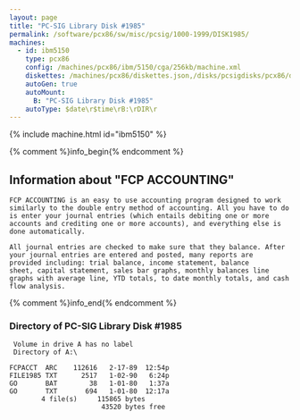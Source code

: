 ```yaml
---
layout: page
title: "PC-SIG Library Disk #1985"
permalink: /software/pcx86/sw/misc/pcsig/1000-1999/DISK1985/
machines:
  - id: ibm5150
    type: pcx86
    config: /machines/pcx86/ibm/5150/cga/256kb/machine.xml
    diskettes: /machines/pcx86/diskettes.json,/disks/pcsigdisks/pcx86/diskettes.json
    autoGen: true
    autoMount:
      B: "PC-SIG Library Disk #1985"
    autoType: $date\r$time\rB:\rDIR\r
---
```


{% include machine.html id="ibm5150" %}

{% comment %}info_begin{% endcomment %}

## Information about "FCP ACCOUNTING"

    FCP ACCOUNTING is an easy to use accounting program designed to work
    similarly to the double entry method of accounting. All you have to do
    is enter your journal entries (which entails debiting one or more
    accounts and crediting one or more accounts), and everything else is
    done automatically.
    
    All journal entries are checked to make sure that they balance. After
    your journal entries are entered and posted, many reports are
    provided including: trial balance, income statement, balance
    sheet, capital statement, sales bar graphs, monthly balances line
    graphs with average line, YTD totals, to date monthly totals, and cash
    flow analysis.
{% comment %}info_end{% endcomment %}


### Directory of PC-SIG Library Disk #1985

     Volume in drive A has no label
     Directory of A:\

    FCPACCT  ARC    112616   2-17-89  12:54p
    FILE1985 TXT      2517   1-02-90   6:24p
    GO       BAT        38   1-01-80   1:37a
    GO       TXT       694   1-01-80  12:17a
            4 file(s)     115865 bytes
                           43520 bytes free
